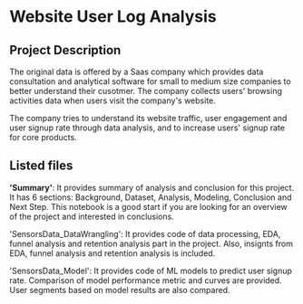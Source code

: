 # Website User Log Analysis


## Project Description
The original data is offered by a Saas company which provides data consultation and analytical software for small to medium size companies to better understand their cusotmer. The company collects users' browsing activities data when users visit the company's website.

The company tries to understand its website traffic, user engagement and user signup rate through data analysis, and to increase users' signup rate for core products. 	


## Listed files
**'Summary'**: It provides summary of analysis and conclusion for this project. It has 6 sections: Background, Dataset, Analysis, Modeling, Conclusion and Next Step. This notebook is a good start if you are looking for an overview of the project and interested in conclusions.

'SensorsData_DataWrangling': It provides code of data processing, EDA, funnel analysis and retention analysis part in the project. Also, insignts from EDA, funnel analysis and retention analysis is included. 


'SensorsData_Model': It provides code of ML models to predict user signup rate. Comparison of model performance metric and curves are provided. User segments based on model results are also compared.


